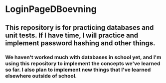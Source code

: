 # LoginPageDBoevning

## This repository is for practicing databases and unit tests. If I have time, I will practice and implement password hashing and other things.
### We haven't worked much with databases in school yet, and I'm using this repository to implement the concepts we've learned so far. I also plan to implement new things that I've learned elsewhere outside of school.
